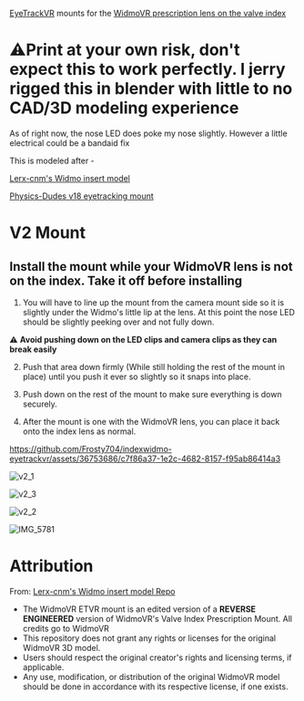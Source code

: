 [EyeTrackVR](https://docs.eyetrackvr.dev/) mounts for the [WidmoVR prescription lens on the valve index](https://widmovr.com/product/valve-index-prescription-lens-adapters/)

# ⚠️Print at your own risk, don't expect this to work perfectly. I jerry rigged this in blender with little to no CAD/3D modeling experience
As of right now, the nose LED does poke my nose slightly. However a little electrical could be a bandaid fix

This is modeled after -

[Lerx-cnm's Widmo insert model](https://github.com/Lerx-cnm/WidmovrIndexInsert)

[Physics-Dudes v18 eyetracking mount](https://github.com/Physics-Dude/Phys-Index-EyetrackVR-HW/blob/main/ETVR%20ValveIndex%20Cam-LED%20Mount%20Rings/Index-EyetrackVRv4%20v18%20Print%20Me.stl)

# V2 Mount

## Install the mount while your WidmoVR lens is not on the index. Take it off before installing  

1. You will have to line up the mount from the camera mount side so it is slightly under the Widmo's little lip at the lens. At this point the nose LED should be slightly peeking over and not fully down.

⚠️ **Avoid pushing down on the LED clips and camera clips as they can break easily**

2. Push that area down firmly (While still holding the rest of the mount in place) until you push it ever so slightly so it snaps into place.
   
3. Push down on the rest of the mount to make sure everything is down securely. 

4. After the mount is one with the WidmoVR lens, you can place it back onto the index lens as normal.

https://github.com/Frosty704/indexwidmo-eyetrackvr/assets/36753686/c7f86a37-1e2c-4682-8157-f95ab86414a3


![v2_1](https://cdn.discordapp.com/attachments/588109094515245079/1179667529535340574/IMG_5787.jpg)

![v2_3](https://cdn.discordapp.com/attachments/1119308790601367753/1195784231423590410/IMG_6109.jpg)

![v2_2](https://cdn.discordapp.com/attachments/588109094515245079/1179665309574115380/IMG_5777.jpg)

![IMG_5781](https://github.com/Frosty704/indexwidmo-eyetrackvr/assets/36753686/a2dd273d-ca53-4558-bcce-d060ce6e2a43)


# Attribution

From: [Lerx-cnm's Widmo insert model Repo](https://github.com/Lerx-cnm/WidmovrIndexInsert)
- The WidmoVR ETVR mount is an edited version of a **REVERSE ENGINEERED** version of WidmoVR's Valve Index Prescription Mount. All credits go to WidmoVR
- This repository does not grant any rights or licenses for the original WidmoVR 3D model.
- Users should respect the original creator's rights and licensing terms, if applicable.
- Any use, modification, or distribution of the original WidmoVR model should be done in accordance with its respective license, if one exists.
